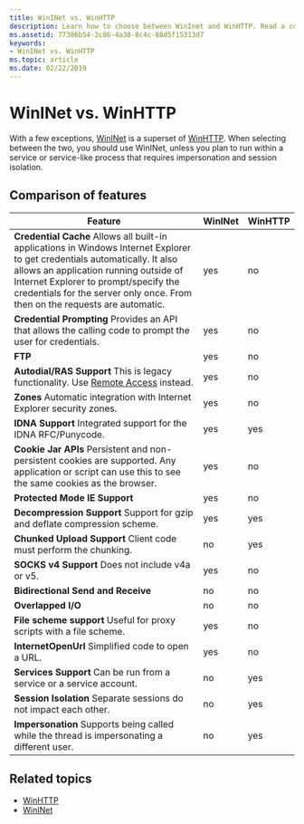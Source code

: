 ```yaml
---
title: WinINet vs. WinHTTP
description: Learn how to choose between WinInet and WinHTTP. Read a comparison of features and review related topics.
ms.assetid: 77386b54-2c86-4a30-8c4c-88d5f15313d7
keywords:
- WinINet vs. WinHTTP
ms.topic: article
ms.date: 02/22/2019
---
```


# WinINet vs. WinHTTP

With a few exceptions, [WinINet](portal.md) is a superset of [WinHTTP](/windows/desktop/WinHttp/winhttp-start-page). When selecting between the two, you should use WinINet, unless you plan to run within a service or service-like process that requires impersonation and session isolation.

## Comparison of features

| Feature | WinINet | WinHTTP |
|-|-|-|
| **Credential Cache** Allows all built-in applications in Windows Internet Explorer to get credentials automatically. It also allows an application running outside of Internet Explorer to prompt/specify the credentials for the server only once. From then on the requests are automatic. | yes | no |
| **Credential Prompting** Provides an API that allows the calling code to prompt the user for credentials. | yes | no |
| **FTP** | yes | no |
| **Autodial/RAS Support** This is legacy functionality. Use [Remote Access](/windows/desktop/RRAS/portal) instead. | yes | no |
| **Zones** Automatic integration with Internet Explorer security zones. | yes | no |
| **IDNA Support** Integrated support for the IDNA RFC/Punycode. | yes | yes |
| **Cookie Jar APIs** Persistent and non-persistent cookies are supported. Any application or script can use this to see the same cookies as the browser. | yes | no |
| **Protected Mode IE Support** | yes | no |
| **Decompression Support** Support for gzip and deflate compression scheme. | yes | yes |
| **Chunked Upload Support** Client code must perform the chunking. | no | yes |
| **SOCKS v4 Support** Does not include v4a or v5. | yes | no |
| **Bidirectional Send and Receive** | no | no |
| **Overlapped I/O** | no | no |
| **File scheme support** Useful for proxy scripts with a file scheme. | yes | no |
| **InternetOpenUrl** Simplified code to open a URL. | yes | no |
| **Services Support** Can be run from a service or a service account. | no | yes |
| **Session Isolation** Separate sessions do not impact each other. | no | yes |
| **Impersonation** Supports being called while the thread is impersonating a different user. | no | yes |

## Related topics

* [WinHTTP](/windows/desktop/WinHttp/winhttp-start-page)
* [WinINet](/windows/desktop/WinInet/about-wininet)